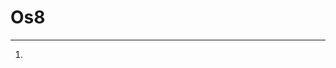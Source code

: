 # Os8
___________________________________________________________________________________________________________________________________________________________________________
1)
